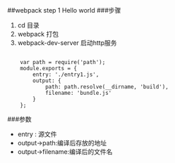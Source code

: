 ##webpack step 1
Hello world
###步骤
1.	cd 目录
2.	webpack 打包
3.	webpack-dev-server 启动http服务 


```

	var path = require('path');
	module.exports = {
	    entry: './entry1.js',
	    output: {
	        path: path.resolve(__dirname, 'build'),
	        filename: 'bundle.js'
	    }
	};

```


###参数
-	entry : 源文件
-	output->path:编译后存放的地址
-	output->filename:编译后的文件名
 

